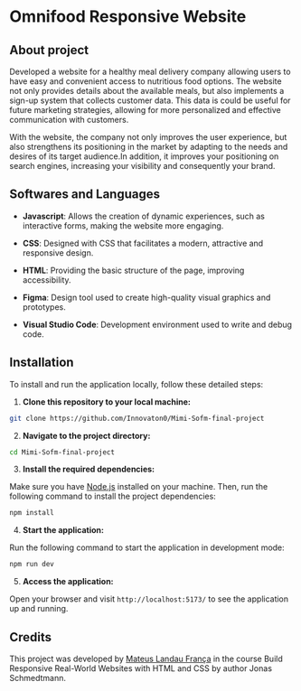 # Omnifood Responsive Website

## About project

Developed a website for a healthy meal delivery company allowing users to have easy and convenient access to nutritious food options. The website not only provides details about the available meals, but also implements a sign-up system that collects customer data. This data is could be useful for future marketing strategies, allowing for more personalized and effective communication with customers. 

With the website, the company not only improves the user experience, but also strengthens its positioning in the market by adapting to the needs and desires of its target audience.In addition, it improves your positioning on search engines, increasing your visibility and consequently your brand.


## Softwares and Languages

- **Javascript**: Allows the creation of dynamic experiences, such as interactive forms, making the website more engaging.

- **CSS**: Designed with CSS that facilitates a modern, attractive and responsive design.

- **HTML**: Providing the basic structure of the page, improving accessibility.

- **Figma**: Design tool used to create high-quality visual graphics and prototypes.

- **Visual Studio Code**: Development environment used to write and debug code.


## Installation

To install and run the application locally, follow these detailed steps:

1. **Clone this repository to your local machine:**

```bash
git clone https://github.com/Innovaton0/Mimi-Sofm-final-project
```

2. **Navigate to the project directory:**

```bash
cd Mimi-Sofm-final-project
```

3. **Install the required dependencies:**

Make sure you have [Node.js](https://nodejs.org/) installed on your machine. Then, run the following command to install the project dependencies:

```bash
npm install
```

4. **Start the application:**

Run the following command to start the application in development mode:

```bash
npm run dev
```

5. **Access the application:**

Open your browser and visit `http://localhost:5173/` to see the application up and running.


## Credits

This project was developed by [Mateus Landau França](https://github.com/francamateus93) in the course Build Responsive Real-World Websites with HTML and CSS by author Jonas Schmedtmann.
